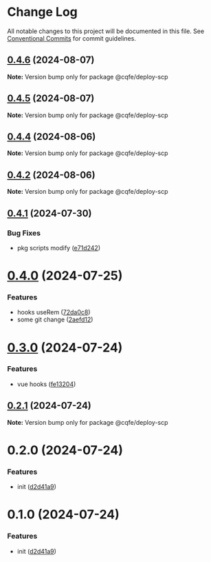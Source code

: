 # Change Log

All notable changes to this project will be documented in this file.
See [Conventional Commits](https://conventionalcommits.org) for commit guidelines.

## [0.4.6](https://github.com/leoDreamer/cqfe/compare/@cqfe/deploy-scp@0.4.5...@cqfe/deploy-scp@0.4.6) (2024-08-07)

**Note:** Version bump only for package @cqfe/deploy-scp





## [0.4.5](https://github.com/leoDreamer/cqfe/compare/@cqfe/deploy-scp@0.4.4...@cqfe/deploy-scp@0.4.5) (2024-08-07)

**Note:** Version bump only for package @cqfe/deploy-scp





## [0.4.4](https://github.com/leoDreamer/cqfe/compare/@cqfe/deploy-scp@0.4.2...@cqfe/deploy-scp@0.4.4) (2024-08-06)

**Note:** Version bump only for package @cqfe/deploy-scp





## [0.4.2](https://github.com/leoDreamer/cqfe/compare/@cqfe/deploy-scp@0.4.1...@cqfe/deploy-scp@0.4.2) (2024-08-06)

**Note:** Version bump only for package @cqfe/deploy-scp





## [0.4.1](https://github.com/leoDreamer/cqfe/compare/@cqfe/deploy-scp@0.4.0...@cqfe/deploy-scp@0.4.1) (2024-07-30)


### Bug Fixes

* pkg scripts modify ([e71d242](https://github.com/leoDreamer/cqfe/commit/e71d242779e2d4211e6d88377533523b83338563))





# [0.4.0](https://github.com/leoDreamer/cqfe/compare/@cqfe/deploy-scp@0.3.0...@cqfe/deploy-scp@0.4.0) (2024-07-25)


### Features

* hooks useRem ([72da0c8](https://github.com/leoDreamer/cqfe/commit/72da0c860f47f427fd3b27a3e397d450b10ade1f))
* some git change ([2aefd12](https://github.com/leoDreamer/cqfe/commit/2aefd1214b954adbc26ede4323ac4f7b45a3451e))





# [0.3.0](https://github.com/leoDreamer/cqfe/compare/@cqfe/deploy-scp@0.2.1...@cqfe/deploy-scp@0.3.0) (2024-07-24)


### Features

* vue hooks ([fe13204](https://github.com/leoDreamer/cqfe/commit/fe13204857ae8910efa920dbc4cbcc47321068ae))





## [0.2.1](https://github.com/leoDreamer/cqfe/compare/@cqfe/deploy-scp@0.2.0...@cqfe/deploy-scp@0.2.1) (2024-07-24)

**Note:** Version bump only for package @cqfe/deploy-scp





# 0.2.0 (2024-07-24)


### Features

* init ([d2d41a9](https://github.com/leoDreamer/cqfe/commit/d2d41a966d92444e3f0267f2686bc845e78317d5))





# 0.1.0 (2024-07-24)


### Features

* init ([d2d41a9](https://github.com/leoDreamer/llleo/commit/d2d41a966d92444e3f0267f2686bc845e78317d5))
